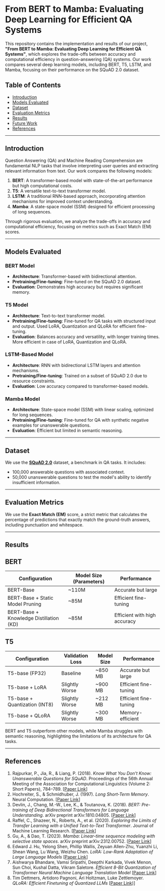
# From BERT to Mamba: Evaluating Deep Learning for Efficient QA Systems

This repository contains the implementation and results of our project, **"From BERT to Mamba: Evaluating Deep Learning for Efficient QA Systems"**, which explores the trade-offs between accuracy and computational efficiency in question-answering (QA) systems. Our work compares several deep learning models, including BERT, T5, LSTM, and Mamba, focusing on their performance on the SQuAD 2.0 dataset.

## Table of Contents
- [Introduction](#introduction)
- [Models Evaluated](#models-evaluated)
- [Dataset](#dataset)
- [Evaluation Metrics](#evaluation-metrics)
- [Results](#results)
- [Future Work](#future-work)
- [References](#references)

---

## Introduction

Question Answering (QA) and Machine Reading Comprehension are fundamental NLP tasks that involve interpreting user queries and extracting relevant information from text. Our work compares the following models:

1. **BERT**: A transformer-based model with state-of-the-art performance but high computational costs.
2. **T5**: A versatile text-to-text transformer model.
3. **LSTM**: A traditional RNN-based approach, incorporating attention mechanisms for improved context understanding.
4. **Mamba**: A state-space model (SSM) designed for efficient processing of long sequences.

Through rigorous evaluation, we analyze the trade-offs in accuracy and computational efficiency, focusing on metrics such as Exact Match (EM) scores.

---

## Models Evaluated

### BERT Model
- **Architecture**: Transformer-based with bidirectional attention.
- **Pretraining/Fine-tuning**: Fine-tuned on the SQuAD 2.0 dataset.
- **Evaluation**: Demonstrates high accuracy but requires significant memory.

### T5 Model
- **Architecture**: Text-to-text transformer model.
- **Pretraining/Fine-tuning**: Fine-tuned for QA tasks with structured input and output. Used LoRA, Quantization and QLoRA for efficient fine-tuning.
- **Evaluation**: Balances accuracy and versatility, with longer training times. More efficient in case of LoRA, Quantization and QLoRA.

### LSTM-Based Model
- **Architecture**: RNN with bidirectional LSTM layers and attention mechanisms.
- **Pretraining/Fine-tuning**: Trained on a subset of SQuAD 2.0 due to resource constraints.
- **Evaluation**: Low accuracy compared to transformer-based models.

### Mamba Model
- **Architecture**: State-space model (SSM) with linear scaling, optimized for long sequences.
- **Pretraining/Fine-tuning**: Fine-tuned for QA with synthetic negative examples for unanswerable questions.
- **Evaluation**: Efficient but limited in semantic reasoning.

---

## Dataset

We use the [**SQuAD 2.0**](https://rajpurkar.github.io/SQuAD-explorer/) dataset, a benchmark in QA tasks. It includes:
- 100,000 answerable questions with associated context.
- 50,000 unanswerable questions to test the model's ability to identify insufficient information.

---

## Evaluation Metrics

We use the **Exact Match (EM)** score, a strict metric that calculates the percentage of predictions that exactly match the ground-truth answers, including punctuation and whitespace.

---

## Results

## BERT

| **Configuration**                  |**Model Size (Parameters)** | **Performance**            |
|-----------------------------------|----------------|------------|
| BERT-Base                | ~110M          | Accurate but large         |
| BERT-Base + Static Model Pruning     | ~85M           | Efficient fine-tuning      |
| BERT-Base + Knowledge Distillation (KD)  | ~85M           | Efficient with high accuracy |


## T5

| Configuration        | Validation Loss    | Model Size | Performance            |
|-----------------------|--------------------|------------|------------------------|
| T5-base (FP32)       | Baseline           | ~850 MB    | Accurate but large     |
| T5-base + LoRA       | Slightly Worse     | ~900 MB    | Efficient fine-tuning  |
| T5-base + Quantization (INT8)| Slightly Worse     | ~212 MB    | Efficient fine-tuning  |
| T5-base + QLoRA      | Slightly Worse             | ~300 MB    | Memory-efficient       |

BERT and T5 outperform other models, while Mamba struggles with semantic reasoning, highlighting the limitations of its architecture for QA tasks.

---

## References

1. Rajpurkar, P., Jia, R., & Liang, P. (2018). *Know What You Don’t Know: Unanswerable Questions for SQuAD*. Proceedings of the 56th Annual Meeting of the Association for Computational Linguistics (Volume 2: Short Papers), 784–789. [[Paper Link](https://aclanthology.org/P18-2124/)]
2. Hochreiter, S., & Schmidhuber, J. (1997). *Long Short-Term Memory*. Neural Computation. [[Paper Link](https://www.bioinf.jku.at/publications/older/2604.pdf)]
3. Devlin, J., Chang, M.-W., Lee, K., & Toutanova, K. (2018). *BERT: Pre-training of Deep Bidirectional Transformers for Language Understanding*. arXiv preprint arXiv:1810.04805. [[Paper Link](https://arxiv.org/abs/1810.04805)]
4. Raffel, C., Shazeer, N., Roberts, A., et al. (2020). *Exploring the Limits of Transfer Learning with a Unified Text-to-Text Transformer*. Journal of Machine Learning Research. [[Paper Link](https://arxiv.org/abs/1910.10683)]
5. Gu, A., & Dao, T. (2023). *Mamba: Linear-time sequence modeling with selective state spaces*. arXiv preprint arXiv:2312.00752. [[Paper Link](https://arxiv.org/abs/2312.00752)]
6. Edward J. Hu, Yelong Shen, Phillip Wallis, Zeyuan Allen-Zhu, Yuanzhi Li, Shean Wang, Lu Wang, Weizhu Chen. *LoRA: Low-Rank Adaptation of Large Language Models* [[Paper Link](https://arxiv.org/abs/2106.09685)]
7. Aishwarya Bhandare, Vamsi Sripathi, Deepthi Karkada, Vivek Menon, Sun Choi, Kushal Datta, Vikram Saletore. *Efficient 8-Bit Quantization of Transformer Neural Machine Language Translation Model* [[Paper Link](https://arxiv.org/abs/1906.00532)]
8. Tim Dettmers, Artidoro Pagnoni, Ari Holtzman, Luke Zettlemoyer. *QLoRA: Efficient Finetuning of Quantized LLMs* [[Paper Link](https://neurips.cc/virtual/2023/poster/71815))]
